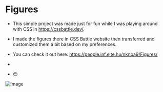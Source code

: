 # Figures
 
- This simple project was made just for fun while I was playing around with CSS in https://cssbattle.dev/.
 
- I made the figures there in CSS Battle website then transferred and customized them a bit based on my preferences.
 
- You can check it out here: https://people.inf.elte.hu/nknba9/Figures/
-  
- 😉
 
 
![image](https://user-images.githubusercontent.com/98952109/155352852-b384da45-e748-4292-b6e4-205b697c472d.png)
